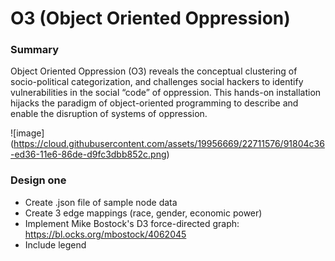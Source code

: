 # O3 (Object Oriented Oppression) 

### Summary 
Object Oriented Oppression (O3) reveals the conceptual clustering of socio-political categorization, and challenges social hackers to identify vulnerabilities in the social “code” of oppression. This hands-on installation hijacks the paradigm of object-oriented programming to describe and enable the disruption of systems of oppression.

![image] (https://cloud.githubusercontent.com/assets/19956669/22711576/91804c36-ed36-11e6-86de-d9fc3dbb852c.png)

### Design one

* Create .json file of sample node data
* Create 3 edge mappings (race, gender, economic power) 
* Implement Mike Bostock's D3 force-directed graph: https://bl.ocks.org/mbostock/4062045
* Include legend
